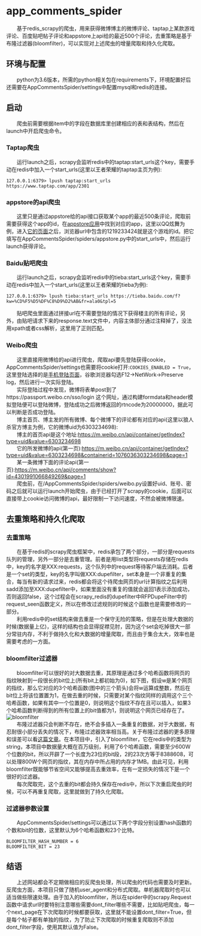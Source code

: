 # app_comments_spider
&emsp;&emsp;基于redis_scrapy的爬虫，用来获得微博博主的微博评论、taptap上某款游戏评论、百度贴吧帖子评论和appstore上api给的最近500个评论，去重策略是基于布隆过滤器(bloomfilter)，可以实现对上述爬虫的增量爬取和持久化爬取。
## 环境与配置
&emsp;&emsp;python为3.6版本，所需的python相关包在requirements下，环境配置好后还需要在AppCommentsSpider/settings中配置mysql和redis的连接。
## 启动
&emsp;&emsp;爬虫前需要根据item中的字段在数据库里创建相应的表和表结构，然后在launch中开启爬虫命令。
### Taptap爬虫
&emsp;&emsp;运行launch之后，scrapy会监听redis中的taptap:start_urls这个key，需要手动在redis中加入一个start_urls(这里以王者荣耀的taptap主页为例):
```
127.0.0.1:6379> lpush taptap:start_urls https://www.taptap.com/app/2301
```
### appstore的api爬虫
&emsp;&emsp;这里只是通过appstore给的api接口获取某个app的最近500条评论，爬取前需要获得这个app的id，在[appstore应用](https://itunes.apple.com/cn/genre/%E9%9F%B3%E4%B9%90/id36)中找到对应的app，这里以QQ炫舞为例，进入[它的页面](https://itunes.apple.com/cn/app/qq%E7%82%AB%E8%88%9E/id1219233424?mt=8)之后，浏览器url中包含的1219233424就是这个游戏的id。把它填写在AppCommentsSpider/spiders/appstore.py中的start_urls中，然后运行launch获得评论。
### Baidu贴吧爬虫
&emsp;&emsp;运行launch之后，scrapy会监听redis中的tieba:start_urls这个key，需要手动在redis中加入一个start_urls(这里以王者荣耀的tieba为例):
```
127.0.0.1:6379> lpush tieba:start_urls https://tieba.baidu.com/f?kw=%CD%F5%D5%DF%C8%D9%D2%AB&fr=ala0&tpl=5
```
&emsp;&emsp;贴吧爬虫里面通过拼接url在不需要登陆的情况下获得楼主的所有评论，另外，由贴吧请求下来的response.text文件中，内容主体部分通过<!---->注释掉了，没法用xpath或者css解析，这里用了正则匹配。
### Weibo爬虫
&emsp;&emsp;这里直接用微博给的api进行爬虫，爬取api要先登陆获得cookie，AppCommentsSpider/settings也需要将cookie打开:`COOKIES_ENABLED = True`，这里登陆选择的是[手机登陆页面](https://passport.weibo.cn/signin/welcome?)，谷歌浏览器勾选F12->NetWork->Preserve log，然后进行一次实际登陆。  
&emsp;&emsp;实际登陆过程中发现，微博将表单post到了https://passport.weibo.cn/sso/login 这个网址，通过构建formdata和header模拟登陆便可以登陆微博，登陆成功之后微博返回的rtncode为20000000，据此可以判断是否成功登陆。  
&emsp;&emsp;博主首页、博主发的所有微博、每个微博下的评论都有对应的api(这里以狼人杀官方博主为例，它的微博uid为6303234698):  
&emsp;&emsp;博主的首页api是这个地址:https://m.weibo.cn/api/container/getIndex?type=uid&value=6303234698  
&emsp;&emsp;它的所发微博的api(第一页):https://m.weibo.cn/api/container/getIndex?type=uid&value=6303234698&containerid=1076036303234698&page=1  
&emsp;&emsp;某一条微博下面的评论api(第一页):https://m.weibo.cn/api/comments/show?id=4301991066849269&page=1  
&emsp;&emsp;爬虫前，在/AppCommentsSpider/spiders/weibo.py设置好uid、账号、密码之后就可以运行launch开始爬虫，由于已经打开了scrapy的cookie，后面可以直接带上cookie访问微博的api，最好限制一下访问速度，不然会被微博限速。
## 去重策略和持久化爬取
### 去重策略
&emsp;&emsp;在基于redis的scrapy爬虫框架中，redis承包了两个部分，一部分是requests队列的管理，另外一部分是去重管理。前者是用list类型将requests存储在redis中，key的名字是XXX:requests，这个队列中的request等待客户端去消耗。后者是一个set的类型，key的名字叫做XXX:dupefilter，set本身是一个非重复的集合，每当有新的请求过来，redis都会将这个待爬虫网页的url计算指纹之后利用sadd添加至XXX:dupefilter中，如果里面没有重复的值就会返回1表示添加成功，否则返回false，这个过程会在scrapy_redis的dupefilter中RFPDupeFilter中的request_seen函数定义，所以在修改过滤规则的时候这个函数也是需要修改的一部分。  
&emsp;&emsp;利用redis中的set结构来做去重是一个保守无险的策略，但是在处理大数据的时候(数据量上亿)，这样的结构也会显得捉襟见肘，因为这个set会吃掉很大一部分常驻内存，不利于做持久化和大数据的增量爬取，而且由于集合太大，效率也是需要考虑的一方面。
### bloomfilter过滤器
&emsp;&emsp;bloomfilter可以很好的对大数据去重，其原理是通过多个哈希函数将网页的指纹映射到一段很长的bit位上(所有bit上都初始为0)，如下图，假设w是某个网页的指纹，那么它对应的3个哈希函数(图中的三个箭头)会将w运算成整数，然后在bit位上将该位置置为1，在做去重的时候，只需要对某个指纹同样的调用这个三个哈希函数，如果有其中一个位置是0，则说明这个指纹不存在且可以插入，如果3个哈希函数判断得到的所有位置上的bit值都为1，则说明这个网页已经存在了。
![bloomfilter](https://upload-images.jianshu.io/upload_images/1803066-2a23dfc5462a0f4d.png?imageMogr2/auto-orient/)  
&emsp;&emsp;布隆过滤器只会判断不存在，绝不会多插入一条重复的数据，对于大数据，有忍耐很小部分丢失的情况下，布隆过滤器效率相当高。关于布隆过滤器的更多原理和误差可以看[这篇文章](https://cloud.tencent.com/developer/article/1084962)。在本项目中，引入了bloomfilter，它在redis中的类型为string，本项目中数据量大概在百万级别，利用了6个哈希函数，需要至少600W个位数的bit，所以开辟了一个长度为23位的bit段，2的23次方等于8388608，可以处理800W个网页的指纹，其在内存中所占用的内存才1MB。由此可见，利用bloomfilter既能够节省空间又能够提高去重效率，在有一定损失的情况下是一个很好的过滤器。  
&emsp;&emsp;每次爬取完，这个去重的bit都会持久保存在redis中，所以下次重启爬虫的时候，可以不再重复爬取，这里就做到了持久化爬取。
### 过滤器参数设置
&emsp;&emsp;AppCommentsSpider/settings可以通过以下两个字段分别设置hash函数的个数和bit的位数，这里默认为6个哈希函数和23个比特。
```
BLOOMFILTER_HASH_NUMBER = 6
BLOOMFILTER_BIT = 23
```
## 结语
&emsp;&emsp;上述网站都会不定期做相应的反爬虫处理，所以爬虫的代码也需要及时更新。反爬虫方面，本项目只做了随机user_agent和分布式爬取。单机器爬取时也可以适当做些限速处理。由于加入的bloomfilter，所以在spider中的scrapy.Request函数中请求url时要特别注意哪些需要dont_filter哪些不需要，比如贴吧爬虫，每一个next_page在下次爬取的时候都要获取，这里就不能设置dont_filter=True，但是每个帖子都有单独的指纹，为了防止下次爬取的时候重复爬取则不添加dont_filter字段，使用其默认值为False。
